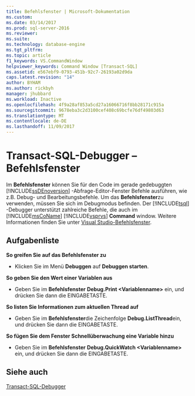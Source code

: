 ```yaml
---
title: Befehlsfenster | Microsoft-Dokumentation
ms.custom: 
ms.date: 03/14/2017
ms.prod: sql-server-2016
ms.reviewer: 
ms.suite: 
ms.technology: database-engine
ms.tgt_pltfrm: 
ms.topic: article
f1_keywords: VS.CommandWindow
helpviewer_keywords: Command Window [Transact-SQL]
ms.assetid: e567ebf9-0793-451b-92c7-26193a02d9da
caps.latest.revision: "14"
author: BYHAM
ms.author: rickbyh
manager: jhubbard
ms.workload: Inactive
ms.openlocfilehash: 4f9a28af853a5cd27a16066716f8bb28171c915a
ms.sourcegitcommit: 9678eba3c2d3100cef408c69bcfe76df49803d63
ms.translationtype: MT
ms.contentlocale: de-DE
ms.lasthandoff: 11/09/2017
---
```

# <a name="transact-sql-debugger---command-window"></a>Transact-SQL-Debugger – Befehlsfenster
  Im **Befehlsfenster** können Sie für den Code im gerade gedebuggten [!INCLUDE[ssDEnoversion](../../includes/ssdenoversion-md.md)] -Abfrage-Editor-Fenster Befehle ausführen, wie z.B. Debug- und Bearbeitungsbefehle. Um das **Befehlsfenster**zu verwenden, müssen Sie sich im Debugmodus befinden. Der [!INCLUDE[tsql](../../includes/tsql-md.md)] -Debugger unterstützt zahlreiche Befehle, die auch im [!INCLUDE[msCoName](../../includes/msconame-md.md)] [!INCLUDE[vsprvs](../../includes/vsprvs-md.md)] **Command** window. Weitere Informationen finden Sie unter [Visual Studio-Befehlsfenster](http://go.microsoft.com/fwlink/?LinkId=112007).  
  
## <a name="task-list"></a>Aufgabenliste  
 **So greifen Sie auf das Befehlsfenster zu**  
  
-   Klicken Sie im Menü **Debuggen** auf **Debuggen starten**.  
  
 **So geben Sie den Wert einer Variablen aus**  
  
-   Geben Sie im **Befehlsfenster** **Debug.Print \<Variablenname>** ein, und drücken Sie dann die EINGABETASTE.  
  
 **So listen Sie Informationen zum aktuellen Thread auf**  
  
-   Geben Sie im **Befehlsfenster**die Zeichenfolge **Debug.ListThread**ein, und drücken Sie dann die EINGABETASTE.  
  
 **So fügen Sie dem Fenster Schnellüberwachung eine Variable hinzu**  
  
-   Geben Sie im **Befehlsfenster** **Debug.QuickWatch \<Variablenname>** ein, und drücken Sie dann die EINGABETASTE.  
  
## <a name="see-also"></a>Siehe auch  
 [Transact-SQL-Debugger](../../relational-databases/scripting/transact-sql-debugger.md)  
  
  
